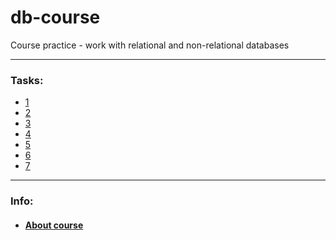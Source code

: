 # db-course

Course practice - work with relational and non-relational databases

***

### Tasks:

- <a href="task/1/1.md">1</a>
- <a href="task/2/2.md">2</a>
- <a href="task/3/3.md">3</a>
- <a href="task/4/4.md">4</a>
- <a href="task/5/5.md">5</a>
- <a href="task/6/6.md">6</a>
- <a href="task/7/7.md">7</a>

***

### Info:
- #### <a href="https://otus.ru/lessons/subd">About course </a>